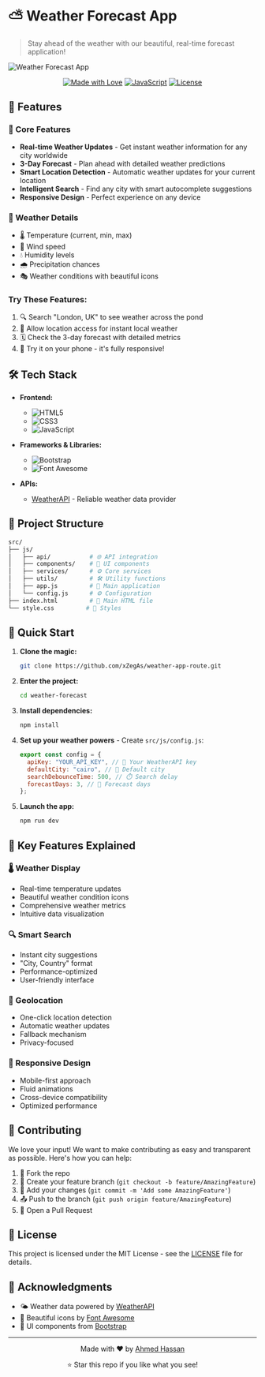 # ⛅ Weather Forecast App

> Stay ahead of the weather with our beautiful, real-time forecast application!

![Weather Forecast App](https://i.imgur.com/QMlNXad.png)

<div align="center">

[![Made with Love](https://img.shields.io/badge/Made%20with-Love-red.svg)](https://github.com/xZegAs)
[![JavaScript](https://img.shields.io/badge/JavaScript-ES6+-yellow.svg)](https://www.javascript.com/)
[![License](https://img.shields.io/badge/License-MIT-blue.svg)](LICENSE)

</div>

## 🌟 Features

### 🎯 Core Features

- **Real-time Weather Updates** - Get instant weather information for any city worldwide
- **3-Day Forecast** - Plan ahead with detailed weather predictions
- **Smart Location Detection** - Automatic weather updates for your current location
- **Intelligent Search** - Find any city with smart autocomplete suggestions
- **Responsive Design** - Perfect experience on any device

### 🎨 Weather Details

- 🌡️ Temperature (current, min, max)
- 💨 Wind speed
- 💧 Humidity levels
- 🌧️ Precipitation chances
- 🎭 Weather conditions with beautiful icons

### Try These Features:

1. 🔍 Search "London, UK" to see weather across the pond
2. 📍 Allow location access for instant local weather
3. 🗓️ Check the 3-day forecast with detailed metrics
4. 📱 Try it on your phone - it's fully responsive!

## 🛠️ Tech Stack

- **Frontend:**
  - ![HTML5](https://img.shields.io/badge/HTML5-E34F26?style=flat&logo=html5&logoColor=white)
  - ![CSS3](https://img.shields.io/badge/CSS3-1572B6?style=flat&logo=css3&logoColor=white)
  - ![JavaScript](https://img.shields.io/badge/JavaScript-F7DF1E?style=flat&logo=javascript&logoColor=black)
- **Frameworks & Libraries:**

  - ![Bootstrap](https://img.shields.io/badge/Bootstrap-7952B3?style=flat&logo=bootstrap&logoColor=white)
  - ![Font Awesome](https://img.shields.io/badge/Font_Awesome-339AF0?style=flat&logo=fontawesome&logoColor=white)

- **APIs:**
  - [WeatherAPI](https://www.weatherapi.com/) - Reliable weather data provider

## 📁 Project Structure

```bash
src/
├── js/
│   ├── api/           # 🌐 API integration
│   ├── components/    # 🧩 UI components
│   ├── services/      # ⚙️ Core services
│   ├── utils/         # 🛠️ Utility functions
│   ├── app.js         # 📱 Main application
│   └── config.js      # ⚙️ Configuration
├── index.html         # 📄 Main HTML file
└── style.css         # 🎨 Styles
```

## 🚀 Quick Start

1. **Clone the magic:**

   ```bash
   git clone https://github.com/xZegAs/weather-app-route.git
   ```

2. **Enter the project:**

   ```bash
   cd weather-forecast
   ```

3. **Install dependencies:**

   ```bash
   npm install
   ```

4. **Set up your weather powers** - Create `src/js/config.js`:

   ```javascript
   export const config = {
     apiKey: "YOUR_API_KEY", // 🔑 Your WeatherAPI key
     defaultCity: "cairo", // 🌆 Default city
     searchDebounceTime: 500, // ⏱️ Search delay
     forecastDays: 3, // 📅 Forecast days
   };
   ```

5. **Launch the app:**
   ```bash
   npm run dev
   ```

## 🎯 Key Features Explained

### 🌡️ Weather Display

- Real-time temperature updates
- Beautiful weather condition icons
- Comprehensive weather metrics
- Intuitive data visualization

### 🔍 Smart Search

- Instant city suggestions
- "City, Country" format
- Performance-optimized
- User-friendly interface

### 📍 Geolocation

- One-click location detection
- Automatic weather updates
- Fallback mechanism
- Privacy-focused

### 📱 Responsive Design

- Mobile-first approach
- Fluid animations
- Cross-device compatibility
- Optimized performance

## 🤝 Contributing

We love your input! We want to make contributing as easy and transparent as possible. Here's how you can help:

1. 🍴 Fork the repo
2. 🌱 Create your feature branch (`git checkout -b feature/AmazingFeature`)
3. 💫 Add your changes (`git commit -m 'Add some AmazingFeature'`)
4. 📤 Push to the branch (`git push origin feature/AmazingFeature`)
5. 🎉 Open a Pull Request

## 📜 License

This project is licensed under the MIT License - see the [LICENSE](LICENSE) file for details.

## 💖 Acknowledgments

- 🌤️ Weather data powered by [WeatherAPI](https://www.weatherapi.com/)
- 🎨 Beautiful icons by [Font Awesome](https://fontawesome.com/)
- 🎯 UI components from [Bootstrap](https://getbootstrap.com/)

---

<div align="center">

Made with ❤️ by [Ahmed Hassan](https://github.com/xZegAs)

⭐ Star this repo if you like what you see!

</div>
